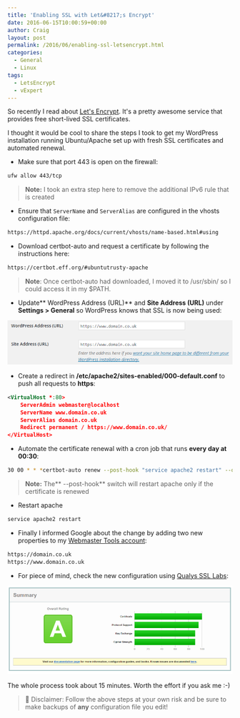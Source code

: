 ```yaml
---
title: 'Enabling SSL with Let&#8217;s Encrypt'
date: 2016-06-15T10:00:59+00:00
author: Craig
layout: post
permalink: /2016/06/enabling-ssl-letsencrypt.html
categories:
  - General
  - Linux
tags:
  - LetsEncrypt
  - vExpert
---
```

So recently I read about [Let's Encrypt](https://letsencrypt.org). It's a pretty awesome service that provides free short-lived SSL certificates.

I thought it would be cool to share the steps I took to get my WordPress installation running Ubuntu/Apache set up with fresh SSL certificates and automated renewal.

<!--more-->

* Make sure that port 443 is open on the firewall:

```Bash
ufw allow 443/tcp
```

> **Note:** I took an extra step here to remove the additional IPv6 rule that is created

* Ensure that `ServerName` and `ServerAlias` are configured in the vhosts configuration file:

```Bash
https://httpd.apache.org/docs/current/vhosts/name-based.html#using
```

* Download certbot-auto and request a certificate by following the instructions here:

```Bash
https://certbot.eff.org/#ubuntutrusty-apache
```

> **Note**: Once certbot-auto had downloaded, I moved it to /usr/sbin/ so I could access it in my $PATH.

* Update** WordPress Address (URL)** and **Site Address (URL)** under **Settings > General** so WordPress knows that SSL is now being used:

![wordpress](/assets/images/wordpress.png)

* Create a redirect in **/etc/apache2/sites-enabled/000-default.conf** to push all requests to **https**:

```XML
<VirtualHost *:80>
    ServerAdmin webmaster@localhost
    ServerName www.domain.co.uk
    ServerAlias domain.co.uk
    Redirect permanent / https://www.domain.co.uk/
</VirtualHost>
```

* Automate the certificate renewal with a cron job that runs **every day at 00:30**:

```Bash
30 00 * * *certbot-auto renew --post-hook "service apache2 restart" --quiet --no-self-upgrade
```

> **Note:** The** --post-hook** switch will restart apache only if the certificate is renewed

* Restart apache

```Bash
service apache2 restart
```

* Finally I informed Google about the change by adding two new properties to my [Webmaster Tools account](http://www.google.com/webmasters/):

```Bash
https://domain.co.uk
https://www.domain.co.uk
```

* For piece of mind, check the new configuration using [Qualys SSL Labs](https://www.ssllabs.com/ssltest/index.html):

![SSLLabs](/assets/images/SSLLabs.png)

The whole process took about 15 minutes. Worth the effort if you ask me :-)

> :rotating_light: Disclaimer: Follow the above steps at your own risk and be sure to make backups of **any** configuration file you edit!
